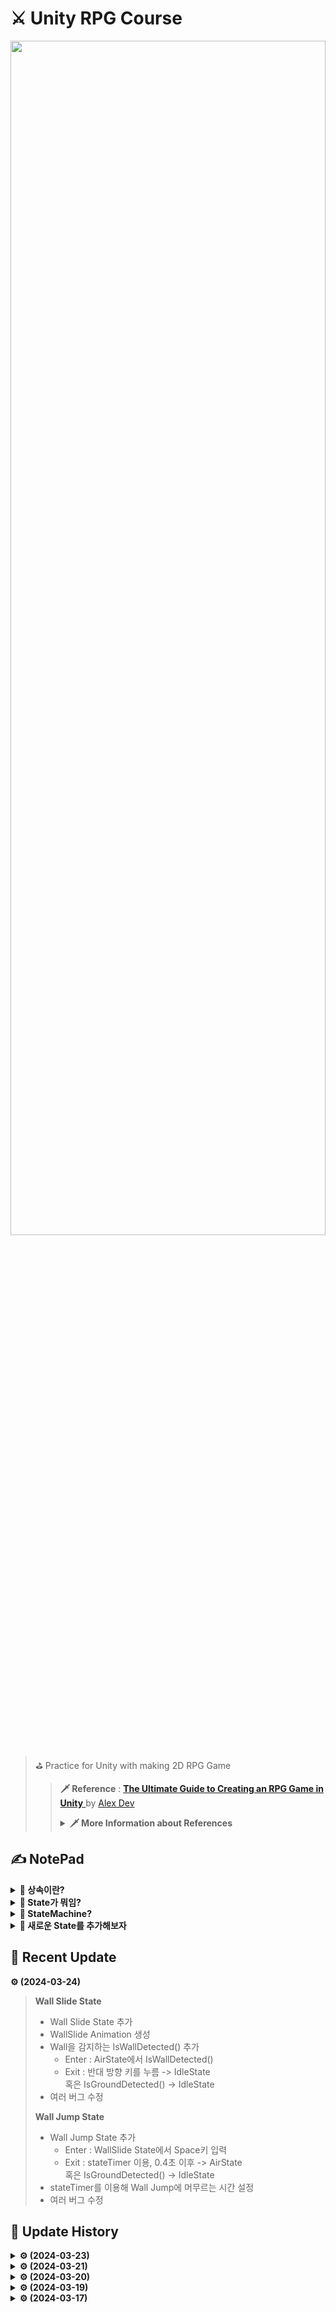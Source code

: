 # ⚔ Unity RPG Course
<p align=center><img src = "https://github.com/MinSungJe/Unity2DRPG/assets/101497652/facd6f4c-f5df-4921-8bc1-f4b9a3ef6c16" width="100%" height="70%"></p>

>⛳ Practice for Unity with making 2D RPG Game
>>**🗡 Reference** : [ **The Ultimate Guide to Creating an RPG Game in Unity** 
 ](https://www.udemy.com/course/2d-rpg-alexdev/) by [Alex Dev](https://www.udemy.com/user/alex-13394/)
>> <details>
>><summary><b>🗡 More Information about References</b></summary>
>>
>> 
>>  
>> 
>></details>

## ✍️ NotePad
<details>
<summary><b>🤔 상속이란?</b></summary>

- 부모 class를 바탕으로 자식 class를 만들어내는 기법
- ❗<b>왜 씀? : 코드 관리가 편해지고, 특정 코드의 재사용이 용이함</b>
</details>
<details>
<summary><b>🤔 State가 뭐임?</b></summary>

- GameObject의 상태
- ❗<b>GameObject는 모든 시간에 하나의 State만 가지고 있음</b>
- Update()를 가지고 있어 해당 State 중 할 행동을 결정 가능
- 특정 조건이 충족되면 StateMachine의 ChangeState()를 이용해 다른 State로 전환됨
- 들어오는 조건이나 나가는 조건은 State의 Update()에서 정의됨  
(실시간으로 State가 전환돼야하니 당연)
- 들어올때 한번 실행되는 Enter(), 나갈때 한번 실행되는 Exit(), 실시간으로 실행되는 Update()로 구성
- GameObject Script에선 모든 말단 State를 선언해 둠
</details>
<details>
<summary><b>🤔 StateMachine?</b></summary>

- GameObject의 State를 관리하는 역할
- 기능 : Initialize(), ChangeState()
</details>
<details>
<summary><b>🤔 새로운 State를 추가해보자</b></summary>

- ❗<b>다음 step에 맞춰 추가하면 됨</b>
    1. C# script 생성 후 메인 State 상속
    2. generator 생성
    3. Enter(), Exit(), Update() override
    4. 해당 State를 갖는 Gameobject의 Script로 가서 변수와 Awake()를 통해 State 정의
    5. Animator에서 연결(Animation 생성, bool 추가, transition 조건 추가)
</details>


## 📢 Recent Update
**⚙ (2024-03-24)**
> **Wall Slide State**
>- Wall Slide State 추가
>- WallSlide Animation 생성
>- Wall을 감지하는 IsWallDetected() 추가
>   - Enter : AirState에서 IsWallDetected()
>   - Exit : 반대 방향 키를 누름 -> IdleState  
>   혹은 IsGroundDetected() -> IdleState
>- 여러 버그 수정
>
> **Wall Jump State**
>- Wall Jump State 추가
>   - Enter : WallSlide State에서 Space키 입력
>   - Exit : stateTimer 이용, 0.4초 이후 -> AirState  
>   혹은 IsGroundDetected() -> IdleState
>- stateTimer를 이용해 Wall Jump에 머무르는 시간 설정
>- 여러 버그 수정


## 🧾 Update History
<details>
<summary><b>⚙ (2024-03-23)</b></summary>

> **Creating Dash State**
>- Dash State 추가
>- stateTimer를 이용해 Dash State에 머무르는 시간 설정
>- PlayerGroundedState에서 Shift 입력 받음
>
> **Improving Dash State**
>- PlyaerGroundedState -> Player 스크립트로 Shift 입력부 변경
>- 이를 통해 모든 상황에서 Dash 가능
>- facingDir이 아닌 DashDir로 대쉬 방향 변경
>- DashCooldown 추가
</details>

<details>
<summary><b>⚙ (2024-03-21)</b></summary>

> **Collision Check**
>- Gizmos, Physics2D.Raycast를 이용해 Ground(LayerMask) 충돌 체크
>- Player 내에 isGroundDetected() 추가
>- GroundedState <-> AirState 간 전환 조건 변경
>
> **Flip**
>- Rotation(0, 180, 0)을 이용해 Player 좌우반전
>- Player 내에 Flip(), FlipController() 추가
</details>


<details>
<summary><b>⚙ (2024-03-20)</b></summary>

> **Movement with State Machine**
>- IdleState <-> MoveState 간 change조건 변경
>- MoveState의 Update에서 실제 캐릭터 이동
>
> **Jump with State Machine**
>- SuperState인 GroundedState 추가
>- GroundedState에 Jump입력 추가
>- 상속 현황 : State > GroundedState > IdleState, JumpState
>- ❗ Player의 State 선언부에 맨 마지막 자식 State들을 선언한다
</details>

<details>
<summary><b>⚙ (2024-03-19)</b></summary>

> **Setup Animator with State Machine**
>- State Machine과 Animator 연결
</details>

<details>
<summary><b>⚙ (2024-03-17)</b></summary>

> # ✏ Start Course
> **Creating Finite State Machine**
>- State Machine 기본 구조 생성
</details>

